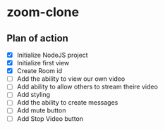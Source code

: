 # zoom-clone

## Plan of action

- [x] Initialize NodeJS project
- [x] Initialize first view
- [x] Create Room id
- [ ] Add the ability to view our own video
- [ ] Add ability to allow others to stream theire video
- [ ] Add styling
- [ ] Add the ability to create messages
- [ ] Add mute button
- [ ] Add Stop Video button
